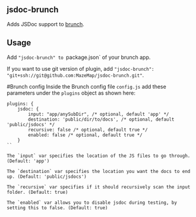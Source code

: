 ## jsdoc-brunch
Adds JSDoc support to [brunch](http://brunch.io).

## Usage
Add `"jsdoc-brunch" to `package.json` of your brunch app.

If you want to use git version of plugin, add
`"jsdoc-brunch": "git+ssh://git@github.com:MazeMap/jsdoc-brunch.git"`.

#Brunch config
Inside the Brunch config file `config.js` add these parameters under the `plugins` object as shown here:
```
plugins: {
    jsdoc: {
        input: "app/anySubDir", /* optional, default 'app' */
        destination: 'public/dir/to/docs', /* optional, default 'public/jsdocs' */
        recursive: false /* optional, default true */
        enabled: false /* optional, default true */
    }
``

The `input` var specifies the location of the JS files to go through. (Default: 'app')

The `destination` var specifies the location you want the docs to end up. (Default: 'public/jsdocs')

The `recursive` var specifies if it should recursively scan the input folder. (Default: true)

The `enabled` var allows you to disable jsdoc during testing, by setting this to false. (Default: true)